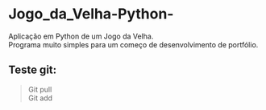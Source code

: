 # Jogo_da_Velha-Python-
Aplicação em Python de um Jogo da Velha. <br>
Programa muito simples para um começo de desenvolvimento de portfólio.
<br>
## Teste git:
>Git pull<br>
>Git add